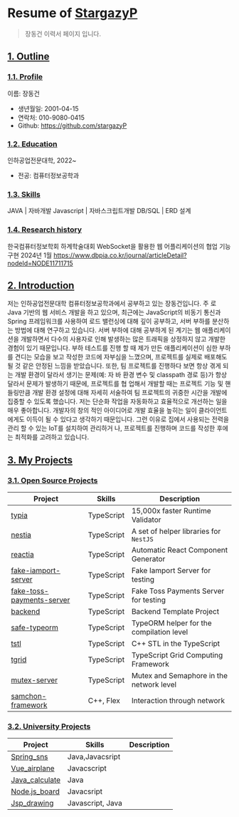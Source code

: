 # Resume of [StargazyP](https://github.com/stargazyP)
> 장동건 이력서 페이지 입니다.

## [1. Outline](https://github.com/stargazyP)
### [1.1. Profile](https://github.com/stargazyP)
이름: 장동건

  - 생년월일: 2001-04-15
  - 연락처: 010-9080-0415
  - Github: https://github.com/stargazyP

### [1.2. Education](https://github.com/stargazyP)
인하공업전문대학, 2022~

  - 전공: 컴퓨터정보공학과


### [1.3. Skills](https://github.com/stargazyP)
JAVA         | 자바개발
Javascript   | 자바스크립트개발
DB/SQL       | ERD 설계 

### [1.4. Research history](https://github.com/stargazyP)

한국컴퓨터정보학회 하계학술대회
WebSocket을 활용한 웹 어플리케이션의 협업 기능 구현
2024년 1월
https://www.dbpia.co.kr/journal/articleDetail?nodeId=NODE11711715



## [2. Introduction](https://github.com/stargazyP)

 저는 인하공업전문대학 컴퓨터정보공학과에서 공부하고 있는 장동건입니다. 주
로 Java 기반의 웹 서비스 개발을 하고 있으며, 최근에는 JavaScript의 비동기
통신과 Spring 프레임워크를 사용하여 로드 밸런싱에 대해 깊이 공부하고, 서버
부하를 분산하는 방법에 대해 연구하고 있습니다. 
서버 부하에 대해 공부하게 된 계기는 웹 애플리케이션을 개발하면서 다수의 사용자로 인해
발생하는 많은 트래픽을 상정하지 않고 개발한 경험이 있기 때문입니다. 부하 테스트를 진행
할 때 제가 만든 애플리케이션이 심한 부하를 견디는 모습을 보고 작성한 코드에 자부심을
느꼈으며, 프로젝트를 실제로 배포해도 될 것 같은 안정된 느낌을 받았습니다. 
또한, 팀 프로젝트를 진행하다 보면 항상 겪게 되는 개발 환경이 달라서 생기는 문제(예: 자
바 환경 변수 및 classpath 경로 등)가 항상 달라서 문제가 발생하기 때문에, 프로젝트를 협
업해서 개발할 때는 프로젝트 기능 및 핸들링만큼 개발 환경 설정에 대해 자세히 서술하여
팀 프로젝트의 귀중한 시간을 개발에 집중할 수 있도록 했습니다.
저는 단순화 작업을 자동화하고 효율적으로 개선하는 일을 매우 좋아합니다. 개발자의 창의
적인 아이디어로 개발 효율을 높히는 일이 클라이언트에게도 이득이 될 수 있다고 생각하기
때문입니다. 그런 이유로 집에서 사용되는 전력을 관리 할 수 있는 IoT를 설치하여 관리하거
나, 프로젝트를 진행하며 코드를 작성한 후에는 최적화를 고려하고 있습니다.



## [3. My Projects](https://github.com/stargazyP)
### [3.1. Open Source Projects](https://github.com/stargazyP)
Project            | Skills           | Description
-------------------|------------------|-----------------------------
[typia](https://github.com/samchon/resume/blob/master/STORY.md#311-typia) | TypeScript | 15,000x faster Runtime Validator
[nestia](https://github.com/samchon/resume/blob/master/STORY.md#312-nestia) | TypeScript | A set of helper libraries for `NestJS`
[reactia](https://github.com/samchon/resume/blob/master/STORY.md#313-reactia) | TypeScript | Automatic React Component Generator
[fake-iamport-server](https://github.com/samchon/resume/blob/master/STORY.md#314-fake-iamport-server) | TypeScript | Fake Iamport Server for testing
[fake-toss-payments-server](https://github.com/samchon/resume/blob/master/STORY.md#315-fake-toss-payments-server) | TypeScript | Fake Toss Payments Server for testing
[backend](https://github.com/samchon/resume/blob/master/STORY.md#316-backend) | TypeScript | Backend Template Project
[safe-typeorm](https://github.com/samchon/resume/blob/master/STORY.md#317-safe-typeorm) | TypeScript | TypeORM helper for the compilation level
[tstl](https://github.com/samchon/resume/blob/master/STORY.md#318-tstl) | TypeScript | C++ STL in the TypeScript
[tgrid](https://github.com/samchon/resume/blob/master/STORY.md#319-tgrid) | TypeScript | TypeScript Grid Computing Framework
[mutex-server](https://github.com/samchon/resume/blob/master/STORY.md#3110-mutex-server) | TypeScript | Mutex and Semaphore in the network level
[samchon-framework](https://github.com/samchon/resume/blob/master/STORY.md#3111-samchon-framework) | C++, Flex | Interaction through network

### [3.2. University Projects](https://github.com/stargazyP)
Project            | Skills           | Description
-------------------|------------------|-----------------------------
[Spring_sns](https://github.com/StargazyP/Spring_sns) | Java,Javacsript | 
[Vue_airplane](https://github.com/StargazyP/Vue_airplane) | Javacscript|
[Java_calculate](https://github.com/StargazyP/Java_calculate)| Java |
[Node.js_board](https://github.com/StargazyP/Node.js_board)| Javacsript |
[Jsp_drawing](https://github.com/StargazyP/Jsp_drawing)| Javascript, Java





